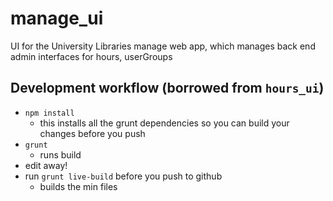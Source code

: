 manage_ui
========

UI for the University Libraries manage web app, which manages back end admin interfaces for hours, userGroups

## Development workflow (borrowed from `hours_ui`)

- `npm install`
  - this installs all the grunt dependencies so you can build your changes before you push 
- `grunt` 
  - runs build
- edit away!
- run `grunt live-build` before you push to github
  - builds the min files


